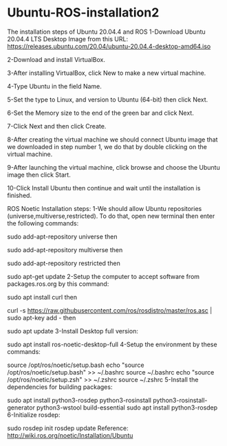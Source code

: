 # Ubuntu-ROS-installation2
The installation steps of Ubuntu 20.04.4 and ROS
1-Download Ubuntu 20.04.4 LTS Desktop Image from this URL: https://releases.ubuntu.com/20.04/ubuntu-20.04.4-desktop-amd64.iso

2-Download and install VirtualBox.

3-After installing VirtualBox, click New to make a new virtual machine.

4-Type Ubuntu in the field Name.

5-Set the type to Linux, and version to Ubuntu (64-bit) then click Next.

6-Set the Memory size to the end of the green bar and click Next.

7-Click Next and then click Create.

8-After creating the virtual machine we should connect Ubuntu image that we downloaded in step number 1, we do that by double clicking on the virtual machine.

9-After launching the virtual machine, click browse and choose the Ubuntu image then click Start.

10-Click Install Ubuntu then continue and wait until the installation is finished.

ROS Noetic Installation steps:
1-We should allow Ubuntu repositories (universe,multiverse,restricted). To do that, open new terminal then enter the following commands:

sudo add-apt-repository universe
then

sudo add-apt-repository multiverse
then

sudo add-apt-repository restricted
then

sudo apt-get update
2-Setup the computer to accept software from packages.ros.org by this command:

sudo apt install curl 
then

curl -s https://raw.githubusercontent.com/ros/rosdistro/master/ros.asc | sudo apt-key add -
then

sudo apt update
3-Install Desktop full version:

sudo apt install ros-noetic-desktop-full
4-Setup the environment by these commands:

source /opt/ros/noetic/setup.bash
echo "source /opt/ros/noetic/setup.bash" >> ~/.bashrc
source ~/.bashrc
echo "source /opt/ros/noetic/setup.zsh" >> ~/.zshrc
source ~/.zshrc
5-Install the dependencies for building packages:

sudo apt install python3-rosdep python3-rosinstall python3-rosinstall-generator python3-wstool build-essential
sudo apt install python3-rosdep
6-Initialize rosdep:

sudo rosdep init
rosdep update
Reference: http://wiki.ros.org/noetic/Installation/Ubuntu

